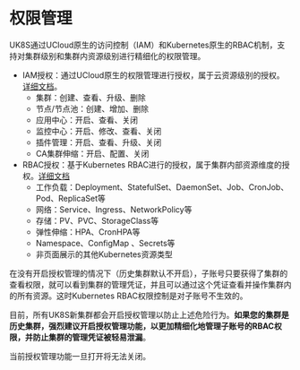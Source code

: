# 权限管理

UK8S通过UCloud原生的访问控制（IAM）和Kubernetes原生的RBAC机制，支持对集群级别和集群内资源级别进行精细化的权限管理。

- IAM授权：通过UCloud原生的权限管理进行授权，属于云资源级别的授权。[详细文档](/uk8s/auth/iam)。
  - 集群：创建、查看、升级、删除
  - 节点/节点池：创建、增加、删除
  - 应用中心：开启、查看、关闭
  - 监控中心：开启、修改、查看、关闭
  - 插件管理：开启、查看、升级、关闭
  - CA集群伸缩：开启、配置、关闭
- RBAC授权：基于Kubernetes RBAC进行的授权，属于集群内部资源维度的授权。[详细文档](/uk8s/auth/rbac)
  - 工作负载：Deployment、StatefulSet、DaemonSet、Job、CronJob、Pod、ReplicaSet等
  - 网络：Service、Ingress、NetworkPolicy等
  - 存储：PV、PVC、StorageClass等
  - 弹性伸缩：HPA、CronHPA等
  - Namespace、ConfigMap 、Secrets等
  - 非页面展示的其他Kubernetes资源类型

在没有开启授权管理的情况下（历史集群默认不开启），子账号只要获得了集群的查看权限，就可以看到集群的管理凭证，并且可以通过这个凭证查看并操作集群内的所有资源。这时Kubernetes RBAC权限控制是对子账号不生效的。

目前，所有UK8S新集群都会开启授权管理以防止上述危险行为。**如果您的集群是历史集群，强烈建议开启授权管理功能，以更加精细化地管理子账号的RBAC权限，并防止集群的管理凭证被轻易泄漏**。

当前授权管理功能一旦打开将无法关闭。
